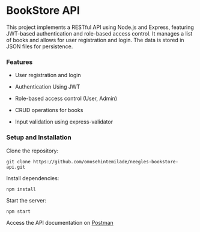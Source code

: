 # BookStore API

This project implements a RESTful API using Node.js and Express, featuring JWT-based authentication and role-based access control. It manages a list of books and allows for user registration and login. The data is stored in JSON files for persistence.

### Features

- User registration and login

- Authentication Using JWT

- Role-based access control (User, Admin)

- CRUD operations for books

- Input validation using express-validator

### Setup and Installation

Clone the repository:

```
git clone https://github.com/omosehintemilade/neegles-bookstore-api.git
```

Install dependencies:

```
npm install
```

Start the server:

```
npm start
```

Access the API documentation on [Postman](https://www.postman.com/olayinka1234/workspace/neegles/collection/13390920-e815bcd5-ed58-40ea-b4e4-fe9a74534543)
